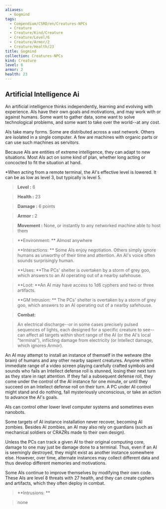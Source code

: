 ```yaml
---
aliases:
  - Gogmind
tags:
  - Compendium/CSRD/en/Creatures-NPCs
  - Creature
  - Creature/Kind/Creature
  - Creature/Level/6
  - Creature/Armor/2
  - Creature/Health/23
title: Gogmind
collection: Creatures-NPCs
kind: Creature
level: 6
armor: 2
health: 23
---
```

## Artificial Intelligence Ai    
An artificial intelligence thinks independently, learning and evolving with experience. AIs have their own goals and motivations, and may work with or against humans. Some want to gather data, some want to solve technological problems, and some want to take over the world--at any cost.   
AIs take many forms. Some are distributed across a vast network. Others are isolated in a single computer. A few are machines with organic parts or can use such machines as servitors.   
Because AIs are entities of extreme intelligence, they can adapt to new situations. Most AIs act on some kind of plan, whether long acting or concocted to fit the situation at hand.  
*When acting from a remote terminal, the AI's effective level is lowered. It can be as low as level 3, but typically is level 5.    
  
    
> **Level :** 6    
> **Health :** 23    
> **Damage :** 6 points    
> **Armor :** 2    
> **Movement :** None, or instantly to any networked machine able to host them    
> **Environment: ** Almost anywhere    
> **Interactions: ** Some AIs enjoy negotiation. Others simply ignore humans as unworthy of their time and attention. An AI's voice often sounds surprisingly human.    
> **Uses: **The PCs' shelter is overtaken by a storm of grey goo, which answers to an AI operating out of a nearby safehouse.    
> **Loot: **An AI may have access to 1d6 cyphers and two or three artifacts.    
> **GM Intrusion: ** The PCs' shelter is overtaken by a storm of grey goo, which answers to an AI operating out of a nearby safehouse.    
  
> **Combat:**   
> An electrical discharge--or in some cases precisely pulsed sequences of lights, each designed for a specific creature to see--can affect all targets within short range of the AI (or the AI's local "terminal"), inflicting damage from electricity (or Intellect damage, which ignores Armor).   
An AI may attempt to install an instance of themself in the wetware (the brain) of humans and any other nearby sapient creatures. Anyone within immediate range of a video screen playing carefully crafted symbols and sounds who fails an Intellect defense roll is stunned, losing their next turn as they stare in rapt attention. If they fail a subsequent defense roll, they come under the control of the AI instance for one minute, or until they succeed on an Intellect defense roll on their turn. A PC under AI control might stand and do nothing, fall mysteriously unconscious, or take an action to advance the AI's goals.   
AIs can control other lower level computer systems and sometimes even nanobots.   
Some targets of AI instance installation never recover, becoming AI zombies. Besides AI zombies, an AI may also rely on guardians (such as mechanical soldiers or CRAZRs made to their own design).   
Unless the PCs can track a given AI to their original computing core, damage to one may just be damage done to a terminal. Thus, even if an AI is seemingly destroyed, they might exist as another instance somewhere else. However, over time, alternate instances may collect different data and thus develop different memories and motivations.   
Some AIs continue to improve themselves by modifying their own code. These AIs are level 8 threats with 27 health, and they can create cyphers and artifacts, which they often deploy in combat.    
    
  
> **Intrusions: **   
> none    

